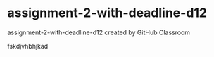 # assignment-2-with-deadline-d12
assignment-2-with-deadline-d12 created by GitHub Classroom

fskdjvhbhjkad
